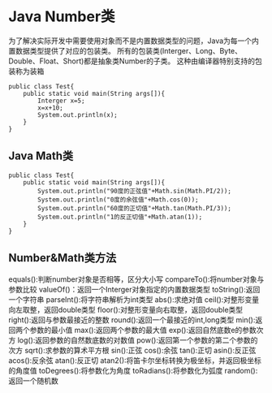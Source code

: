 # Java Number类
为了解决实际开发中需要使用对象而不是内置数据类型的问题，Java为每一个内置数据类型提供了对应的包装类。
所有的包装类(Interger、Long、Byte、Double、Float、Short)都是抽象类Number的子类。
这种由编译器特别支持的包装称为装箱
```
public class Test{
    public static void main(String args[]){
        Interger x=5;
        x=x+10;
        System.out.println(x);
    }
}
```

## Java Math类
```
public class Test{
    public static void main(String args[]){
        System.out.println("90度的正弦值"+Math.sin(Math.PI/2));
        System.out.println("0度的余弦值"+Math.cos(0));
        System.out.println("60度的正切值"+Math.tan(Math.PI/3));
        System.out.println("1的反正切值"+Math.atan(1));
    }
}
```

## Number&Math类方法
equals():判断number对象是否相等，区分大小写
compareTo():将number对象与参数比较
valueOf()：返回一个Interger对象指定的内置数据类型
toString():返回一个字符串
parseInt():将字符串解析为int类型
abs():求绝对值
ceil():对整形变量向左取整，返回double类型
floor():对整形变量向右取整，返回double类型
right():返回与参数最接近的整数
round():返回一个最接近的int,long类型
min():返回两个参数的最小值
max():返回两个参数的最大值
exp():返回自然底数e的参数次方
log():返回参数的自然数底数的对数值
pow():返回第一个参数的第二个参数的次方
sqrt():求参数的算术平方根
sin():正弦
cos():余弦
tan():正切
asin():反正弦
acos():反余弦
atan():反正切
atan2():将笛卡尔坐标转换为极坐标，并返回极坐标的角度值
toDegrees():将参数化为角度
toRadians():将参数化为弧度
random():返回一个随机数

